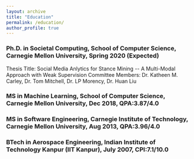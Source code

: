 ```yaml
---
layout: archive
title: "Education"
permalink: /education/
author_profile: true
---
```

### Ph.D. in Societal Computing, School of Computer Science, Carnegie Mellon University, Spring 2020 (Expected)
Thesis Title: Social Media Anlytics for Stance Mining -- A Multi-Modal Approach with  Weak Supervision
Committee Members: Dr. Katheen M. Carley, Dr. Tom Mitchell, Dr. LP Morency, Dr. Huan Liu

### MS in Machine Learning, School of Computer Science, Carnegie Mellon University, Dec 2018, QPA:3.87/4.0

### MS in Software Engineering, Carnegie Institute of Technology, Carnegie Mellon University, Aug 2013, QPA:3.96/4.0

### BTech in Aerospace Engineering, Indian Institute of Technology Kanpur (IIT Kanpur), July 2007, CPI:7.1/10.0
